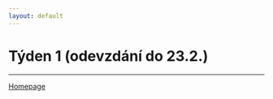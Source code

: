 ```yaml
---
layout: default
---
```


# Týden 1 (odevzdání do 23.2.)


---

[Homepage](https://formanektomas.github.io/4EK417/)
